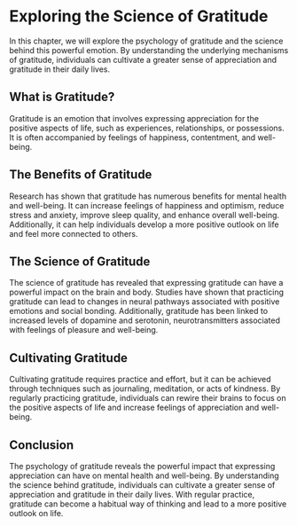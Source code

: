 # Exploring the Science of Gratitude

In this chapter, we will explore the psychology of gratitude and the science behind this powerful emotion. By understanding the underlying mechanisms of gratitude, individuals can cultivate a greater sense of appreciation and gratitude in their daily lives.

What is Gratitude?
------------------

Gratitude is an emotion that involves expressing appreciation for the positive aspects of life, such as experiences, relationships, or possessions. It is often accompanied by feelings of happiness, contentment, and well-being.

The Benefits of Gratitude
-------------------------

Research has shown that gratitude has numerous benefits for mental health and well-being. It can increase feelings of happiness and optimism, reduce stress and anxiety, improve sleep quality, and enhance overall well-being. Additionally, it can help individuals develop a more positive outlook on life and feel more connected to others.

The Science of Gratitude
------------------------

The science of gratitude has revealed that expressing gratitude can have a powerful impact on the brain and body. Studies have shown that practicing gratitude can lead to changes in neural pathways associated with positive emotions and social bonding. Additionally, gratitude has been linked to increased levels of dopamine and serotonin, neurotransmitters associated with feelings of pleasure and well-being.

Cultivating Gratitude
---------------------

Cultivating gratitude requires practice and effort, but it can be achieved through techniques such as journaling, meditation, or acts of kindness. By regularly practicing gratitude, individuals can rewire their brains to focus on the positive aspects of life and increase feelings of appreciation and well-being.

Conclusion
----------

The psychology of gratitude reveals the powerful impact that expressing appreciation can have on mental health and well-being. By understanding the science behind gratitude, individuals can cultivate a greater sense of appreciation and gratitude in their daily lives. With regular practice, gratitude can become a habitual way of thinking and lead to a more positive outlook on life.
